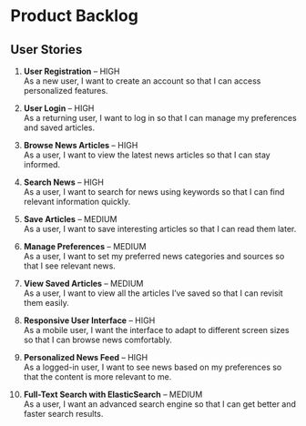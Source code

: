 # Product Backlog

## User Stories

1. **User Registration** – HIGH  
   As a new user, I want to create an account so that I can access personalized features.

2. **User Login** – HIGH  
   As a returning user, I want to log in so that I can manage my preferences and saved articles.

3. **Browse News Articles** – HIGH  
   As a user, I want to view the latest news articles so that I can stay informed.

4. **Search News** – HIGH  
   As a user, I want to search for news using keywords so that I can find relevant information quickly.

5. **Save Articles** – MEDIUM  
   As a user, I want to save interesting articles so that I can read them later.

6. **Manage Preferences** – MEDIUM  
   As a user, I want to set my preferred news categories and sources so that I see relevant news.

7. **View Saved Articles** – MEDIUM  
   As a user, I want to view all the articles I’ve saved so that I can revisit them easily.

8. **Responsive User Interface** – HIGH  
   As a mobile user, I want the interface to adapt to different screen sizes so that I can browse news comfortably.

9. **Personalized News Feed** – HIGH  
   As a logged-in user, I want to see news based on my preferences so that the content is more relevant to me.

10. **Full-Text Search with ElasticSearch** – MEDIUM  
   As a user, I want an advanced search engine so that I can get better and faster search results.

